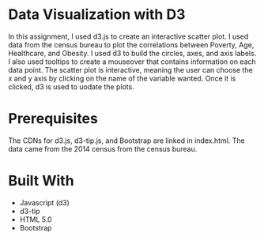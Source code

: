 # Data Visualization with D3
In this assignment, I used d3.js to create an interactive scatter plot. I used data from the census bureau to plot the correlations between Poverty, Age, Healthcare, and Obesity. I used d3 to build the circles, axes, and axis labels. I also used tooltips to create a mouseover that contains information on each data point. The scatter plot is interactive, meaning the user can choose the x and y axis by clicking on the name of the variable wanted. Once it is clicked, d3 is used to uodate the plots. 


# Prerequisites
The CDNs for d3.js, d3-tip.js, and Bootstrap are linked in index.html. The data came from the 2014 census from the census bureau. 

# Built With
* Javascript (d3)
* d3-tip
* HTML 5.0
* Bootstrap